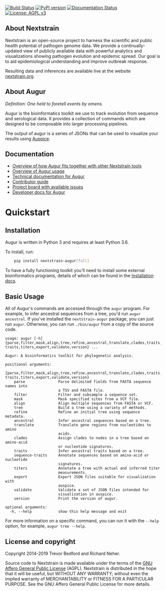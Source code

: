 [![Build Status](https://travis-ci.com/nextstrain/augur.svg?branch=master)](https://travis-ci.com/nextstrain/augur)
[![PyPI version](https://badge.fury.io/py/nextstrain-augur.svg)](https://pypi.org/project/nextstrain-augur/)
[![Documentation Status](https://readthedocs.org/projects/nextstrain-augur/badge/?version=latest)](https://nextstrain-augur.readthedocs.io/en/stable/?badge=latest)     
[![License: AGPL v3](https://img.shields.io/badge/License-AGPL%20v3-blue.svg)](https://www.gnu.org/licenses/agpl-3.0)

## About Nextstrain

Nextstrain is an open-source project to harness the scientific and public health potential of pathogen genome data.
We provide a continually-updated view of publicly available data with powerful analytics and visualizations showing pathogen evolution and epidemic spread.
Our goal is to aid epidemiological understanding and improve outbreak response.

Resulting data and inferences are available live at the website [nextstrain.org](https://nextstrain.org).

## About Augur
*Definition: One held to foretell events by omens.*

Augur is the bioinformatics toolkit we use to track evolution from sequence and serological data.
It provides a collection of commands which are designed to be composable into larger processing pipelines.

The output of augur is a series of JSONs that can be used to visualize your results using [Auspice](https://github.com/nextstrain/auspice).


## Documentation
* [Overview of how Augur fits together with other Nextstrain tools](https://nextstrain.org/docs/getting-started/introduction#open-source-tools-for-the-community)  
* [Overview of Augur usage](https://nextstrain.org/docs/bioinformatics/introduction-to-augur)  
* [Technical documentation for Augur](https://nextstrain-augur.readthedocs.io/en/stable/installation/installation.html)  
* [Contributor guide](https://github.com/nextstrain/.github/blob/master/CONTRIBUTING.md)  
* [Project board with available issues](https://github.com/orgs/nextstrain/projects/6)   
* [Developer docs for Augur](./DEV_DOCS.md)  



# Quickstart

## Installation

Augur is written in Python 3 and requires at least Python 3.6.

To install, run:
```bash
    pip install nextstrain-augur[full]
```

To have a fully functioning toolkit you'll need to install some external bioinformatics programs, details of which can be found in the [Installation docs](https://nextstrain-augur.readthedocs.io/en/stable/installation/installation.html).

## Basic Usage

All of Augur's commands are accessed through the `augur` program.
For example, to infer ancestral sequences from a tree, you'd run `augur ancestral`.
If you've installed the `nextstrain-augur` package, you can just run `augur`.
Otherwise, you can run `./bin/augur` from a copy of the source code.

```
usage: augur [-h] {parse,filter,mask,align,tree,refine,ancestral,translate,clades,traits,sequence-traits,titers,export,validate,version} ...

Augur: A bioinformatics toolkit for phylogenetic analysis.

positional arguments:
  {parse,filter,mask,align,tree,refine,ancestral,translate,clades,traits,sequence-traits,titers,export,validate,version}
    parse               Parse delimited fields from FASTA sequence names into
                        a TSV and FASTA file.
    filter              Filter and subsample a sequence set.
    mask                Mask specified sites from a VCF file.
    align               Align multiple sequences from FASTA or VCF.
    tree                Build a tree using a variety of methods.
    refine              Refine an initial tree using sequence metadata.
    ancestral           Infer ancestral sequences based on a tree.
    translate           Translate gene regions from nucleotides to amino
                        acids.
    clades              Assign clades to nodes in a tree based on amino-acid
                        or nucleotide signatures.
    traits              Infer ancestral traits based on a tree.
    sequence-traits     Annotate sequences based on amino-acid or nucleotide
                        signatures.
    titers              Annotate a tree with actual and inferred titer
                        measurements.
    export              Export JSON files suitable for visualization with
                        auspice.
    validate            Validate a set of JSON files intended for
                        visualization in auspice.
    version             Print the version of augur.

optional arguments:
  -h, --help            show this help message and exit
```

For more information on a specific command, you can run it with the `--help` option, for example, `augur tree --help`.


## License and copyright

Copyright 2014-2019 Trevor Bedford and Richard Neher.

Source code to Nextstrain is made available under the terms of the [GNU Affero General Public License](LICENSE.txt) (AGPL). Nextstrain is distributed in the hope that it will be useful, but WITHOUT ANY WARRANTY; without even the implied warranty of MERCHANTABILITY or FITNESS FOR A PARTICULAR PURPOSE.  See the GNU Affero General Public License for more details.
